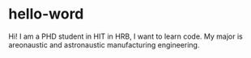 # hello-word

Hi!
I am a PHD student in HIT in HRB, I want to learn code.
My major is areonaustic and astronaustic manufacturing engineering.
